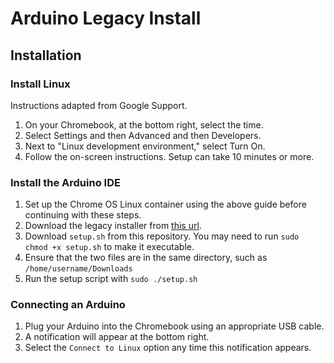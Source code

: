# Arduino Legacy Install

## Installation

### Install Linux

Instructions adapted from Google Support.

1. On your Chromebook, at the bottom right, select the time.
2. Select Settings and then Advanced and then Developers.
3. Next to "Linux development environment," select Turn On.
4. Follow the on-screen instructions. Setup can take 10 minutes or more.

### Install the Arduino IDE

1. Set up the Chrome OS Linux container using the above guide before continuing with these steps.
1. Download the legacy installer from [this url](https://downloads.arduino.cc/arduino-1.8.19-linux64.tar.xz).
2. Download `setup.sh` from this repository. You may need to run `sudo chmod +x setup.sh` to make it executable.
3. Ensure that the two files are in the same directory, such as `/home/username/Downloads`
4. Run the setup script with `sudo ./setup.sh`

### Connecting an Arduino

1. Plug your Arduino into the Chromebook using an appropriate USB cable.
2. A notification will appear at the bottom right.
3. Select the `Connect to Linux` option any time this notification appears.
